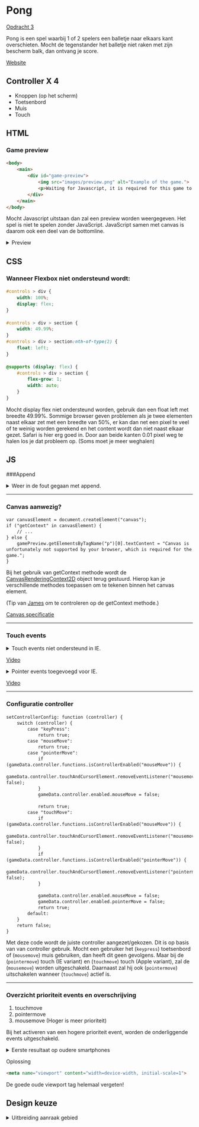 # Pong

[Opdracht 3](assignment.md)

Pong is een spel waarbij 1 of 2 spelers een balletje naar elkaars kant overschieten. Mocht de tegenstander het balletje niet raken met zijn bescherm balk, dan ontvang je score.

[Website](https://iiyama12.github.io/browser-technologies-1/opdracht3/)


## Controller X 4
* Knoppen (op het scherm)
* Toetsenbord
* Muis
* Touch



## HTML

### Game preview
```HTML
<body>
    <main>
        <div id="game-preview">
            <img src="images/preview.png" alt="Example of the game.">
            <p>Waiting for Javascript, it is required for this game to work.</p>
        </div>
    </main>
</body>
```
Mocht Javascript uitstaan dan zal een preview worden weergegeven. Het spel is niet te spelen zonder JavaScript. JavaScript samen met canvas is daarom ook een deel van de bottomline.

<details>
    <summary>Preview</summary>
    <img src="https://raw.githubusercontent.com/IIYAMA12/browser-technologies-1/master/opdracht3/readme-content/preview.png" alt="Preview game">
</details>





## CSS

### Wanneer Flexbox niet ondersteund wordt:
```CSS
#controls > div {
    width: 100%;
    display: flex;
}

#controls > div > section {
    width: 49.99%;
}
#controls > div > section:nth-of-type(2) {
    float: left;
}

@supports (display: flex) {
    #controls > div > section {
        flex-grow: 1;
        width: auto;
    }
}
```
Mocht display flex niet ondersteund worden, gebruik dan een float left met breedte 49.99%. Sommige browser geven problemen als je twee elementen naast elkaar zet met een breedte van 50%, er kan dan net een pixel te veel of te weinig worden gerekend en het content wordt dan niet naast elkaar gezet. Safari is hier erg goed in. Door aan beide kanten 0.01 pixel weg te halen los je dat probleem op. (Soms moet je meer weghalen)


## JS

###Append

<details>
    <summary>
        Weer in de fout gegaan met append.
    </summary>
    <img src="https://raw.githubusercontent.com/IIYAMA12/browser-technologies-1/master/opdracht3/readme-content/append-error.jpg" alt="Append error"/>
    <p>De methode <i>append</i> lijkt heel erg op appendChild, maar deze methode is nog vrij nieuw voor deze browsers. Voor mij is het logisch om append ook te gebruiken voor maar 1 HTML node.</p>
</details>

---

### Canvas aanwezig?
```JS
var canvasElement = document.createElement("canvas");
if ("getContext" in canvasElement) {
    // ...
} else {
    gamePreview.getElementsByTagName("p")[0].textContent = "Canvas is unfortunately not supported by your browser, which is required for the game.";
}
```
Bij het gebruik van getContext methode wordt de [CanvasRenderingContext2D](https://html.spec.whatwg.org/multipage/canvas.html#canvasrenderingcontext2d) object terug gestuurd. Hierop kan je verschillende methodes toepassen om te tekenen binnen het canvas element.

(Tip van [James](https://github.com/Jamerrone) om te controleren op de getContext methode.)

[Canvas specificatie](https://html.spec.whatwg.org/multipage/canvas.html#the-canvas-element)

---

### Touch events

<details>
    <summary>
        Touch events niet ondersteund in IE.
    </summary>
    <img src="https://raw.githubusercontent.com/IIYAMA12/browser-technologies-1/master/opdracht3/readme-content/touch-not-supported-uses-cursor.jpg" alt="Touch events niet ondersteund in IE"/>
    <p>Internet Explorer ondersteund de <i>touch(Move) events</i> niet. Maar wel de mousemove event. Hierdoor volgt hij de muis wel waardoor de twee balken gelijk blijven.</p>
</details>

[Video](https://vimeo.com/262180748)

<details>
    <summary>
        Pointer events toegevoegd voor IE.
    </summary>
    <img src="https://raw.githubusercontent.com/IIYAMA12/browser-technologies-1/master/opdracht3/readme-content/pointer-events-added.jpg" alt="Pointer events toegevoegd voor IE"/>
    <p>Na het toevoegen van de <i>pointer events</i> ondersteund ook de tablet ook touch.</p>
</details>

[Video](https://vimeo.com/262180800)

---

### Configuratie controller
```JS
setControllerConfig: function (controller) {
    switch (controller) {
        case "keyPress":
            return true;
        case "mouseMove":
            return true;
        case "pointerMove":
            if (gameData.controller.functions.isControllerEnabled("mouseMove")) {
                gameData.controller.touchAndCursorElement.removeEventListener("mousemove",gameData.controller.functions.mouseMove, false);
            }
            gameData.controller.enabled.mouseMove = false;

            return true;
        case "touchMove":
            if (gameData.controller.functions.isControllerEnabled("mouseMove")) {
                gameData.controller.touchAndCursorElement.removeEventListener("mousemove",gameData.controller.functions.mouseMove, false);
            }
            if (gameData.controller.functions.isControllerEnabled("pointerMove")) {
                gameData.controller.touchAndCursorElement.removeEventListener("pointermove",gameData.controller.functions.pointerMove, false);
            }

            gameData.controller.enabled.mouseMove = false;
            gameData.controller.enabled.pointerMove = false;
            return true;
        default:
    }
    return false;
}
```
Met deze code wordt de juiste controller aangezet/gekozen. Dit is op basis van van controller gebruik. Mocht een gebruiker het (`keypress`) toetsenbord of (`mousemove`) muis gebruiken, dan heeft dit geen gevolgens. Maar bij de (`pointermove`) touch (IE variant) en (`touchmove`) touch (Apple variant), zal de (`mousemove`) worden uitgeschakeld. Daarnaast zal hij ook (`pointermove`) uitschakelen wanneer (`touchmove`) actief is.

---

### Overzicht prioriteit events en overschrijving
1. touchmove
2. pointermove
3. mousemove
(Hoger is meer prioriteit)

Bij het activeren van een hogere prioriteit event, worden de onderliggende events uitgeschakeld.


<details>
    <summary>
        Eerste resultaat op oudere smartphones
    </summary>
    <ul>
        <li>
            <img src="https://raw.githubusercontent.com/IIYAMA12/browser-technologies-1/master/opdracht3/readme-content/first-mobile-layout-1.jpg" alt="Samsung"/>
            <p>Op deze Samsung smartphone werkte de game in zijn geheel. De knoppen werkte helaas niet helemaal goed omdat deze veel te klein waren.</p>
        <li>
        <li>
            <img src="https://raw.githubusercontent.com/IIYAMA12/browser-technologies-1/master/opdracht3/readme-content/first-mobile-layout-2.jpg" alt="O?"/>
            <p>Op deze smartphone was de schaal verhouding ook niet optimaal.</p>
        <li>
    </ul>
</details>

Oplossing
```HTML
<meta name="viewport" content="width=device-width, initial-scale=1">
```
De goede oude viewport tag helemaal vergeten!


## Design keuze
<details>
    <summary>
        Uitbreiding aanraak gebied
    </summary>
    <img src="https://raw.githubusercontent.com/IIYAMA12/browser-technologies-1/master/opdracht3/readme-content/touch-area.png" alt="Touch gebied"/>
    <p>Aan de zijkanten van het spel is een extra aanraak oppervalte vrij gehouden voor touch apparaten. Hierdoor wordt je zicht op de schuivers belemmerd tijdens het spelen.</p>
</details>
